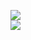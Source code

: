[![](https://img.shields.io/badge/Made%20With-Github%20Spray-lightgrey.svg?style=for-the-badge&logo=github)](https://github.com/Annihil/github-spray#13930)  
[![](https://i.imgur.com/2DrTn0Z.gif)](https://github.com/Annihil/github-spray)